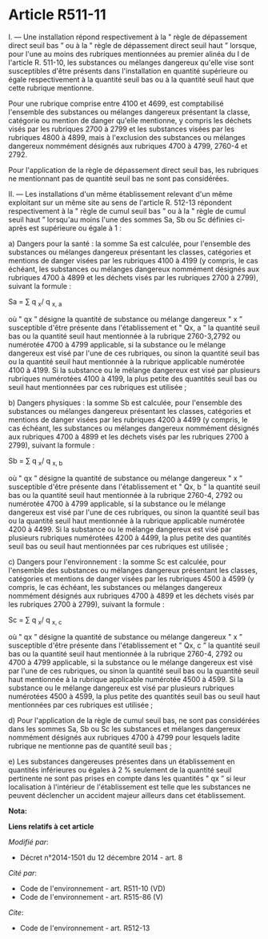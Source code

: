 # Article R511-11

I. ― Une installation répond respectivement à la " règle de dépassement direct seuil bas ” ou à la " règle de dépassement
direct seuil haut ” lorsque, pour l'une au moins des rubriques mentionnées au premier alinéa du I de l'article R. 511-10, les
substances ou mélanges dangereux qu'elle vise sont susceptibles d'être présents dans l'installation en quantité supérieure ou
égale respectivement à la quantité seuil bas ou à la quantité seuil haut que cette rubrique mentionne. 

Pour une rubrique comprise entre 4100 et 4699, est comptabilisé l'ensemble des substances ou mélanges dangereux présentant la
classe, catégorie ou mention de danger qu'elle mentionne, y compris les déchets visés par les rubriques 2700 à 2799 et les
substances visées par les rubriques 4800 à 4899, mais à l'exclusion des substances ou mélanges dangereux nommément désignés
aux rubriques 4700 à 4799, 2760-4 et 2792. 

Pour l'application de la règle de dépassement direct seuil bas, les rubriques ne mentionnant pas de quantité seuil bas ne
sont pas considérées. 

II. ― Les installations d'un même établissement relevant d'un même exploitant sur un même site au sens de l'article R. 512-13
répondent respectivement à la " règle de cumul seuil bas ” ou à la " règle de cumul seuil haut ” lorsqu'au moins l'une des
sommes Sa, Sb ou Sc définies ci-après est supérieure ou égale à 1 : 

a) Dangers pour la santé : la somme Sa est calculée, pour l'ensemble des substances ou mélanges dangereux présentant les
classes, catégories et mentions de danger visées par les rubriques 4100 à 4199 (y compris, le cas échéant, les substances ou
mélanges dangereux nommément désignés aux rubriques 4700 à 4899 et les déchets visés par les rubriques 2700 à 2799), suivant
la formule : 

Sa = ∑ q 
    <sub>x</sub>/ q 
    <sub>x, a </sub>

où " qx ” désigne la quantité de substance ou mélange dangereux " x ” susceptible d'être présente dans l'établissement et "
Qx, a ” la quantité seuil bas ou la quantité seuil haut mentionnée à la rubrique 2760-3,2792 ou numérotée 4700 à 4799
applicable, si la substance ou le mélange dangereux est visé par l'une de ces rubriques, ou sinon la quantité seuil bas ou la
quantité seuil haut mentionnée à la rubrique applicable numérotée 4100 à 4199. Si la substance ou le mélange dangereux est
visé par plusieurs rubriques numérotées 4100 à 4199, la plus petite des quantités seuil bas ou seuil haut mentionnées par ces
rubriques est utilisée ; 

b) Dangers physiques : la somme Sb est calculée, pour l'ensemble des substances ou mélanges dangereux présentant les classes,
catégories et mentions de danger visées par les rubriques 4200 à 4499 (y compris, le cas échéant, les substances ou mélanges
dangereux nommément désignés aux rubriques 4700 à 4899 et les déchets visés par les rubriques 2700 à 2799), suivant la
formule : 

Sb = ∑ q 
    <sub>x</sub>/ q 
    <sub>x, b </sub>

où " qx ” désigne la quantité de substance ou mélange dangereux " x ” susceptible d'être présente dans l'établissement et "
Qx, b ” la quantité seuil bas ou la quantité seuil haut mentionnée à la rubrique 2760-4, 2792 ou numérotée 4700 à 4799
applicable, si la substance ou le mélange dangereux est visé par l'une de ces rubriques, ou sinon la quantité seuil bas ou la
quantité seuil haut mentionnée à la rubrique applicable numérotée 4200 à 4499. Si la substance ou le mélange dangereux est
visé par plusieurs rubriques numérotées 4200 à 4499, la plus petite des quantités seuil bas ou seuil haut mentionnées par ces
rubriques est utilisée ; 

c) Dangers pour l'environnement : la somme Sc est calculée, pour l'ensemble des substances ou mélanges dangereux présentant
les classes, catégories et mentions de danger visées par les rubriques 4500 à 4599 (y compris, le cas échéant, les substances
ou mélanges dangereux nommément désignés aux rubriques 4700 à 4899 et les déchets visés par les rubriques 2700 à 2799),
suivant la formule : 

Sc = ∑ q 
    <sub>x</sub>/ q 
    <sub>x, c </sub>

où " qx ” désigne la quantité de substance ou mélange dangereux " x ” susceptible d'être présente dans l'établissement et "
Qx, c ” la quantité seuil bas ou la quantité seuil haut mentionnée à la rubrique 2760-4, 2792 ou 4700 à 4799 applicable, si
la substance ou le mélange dangereux est visé par l'une de ces rubriques, ou sinon la quantité seuil bas ou la quantité seuil
haut mentionnée à la rubrique applicable numérotée 4500 à 4599. Si la substance ou le mélange dangereux est visé par
plusieurs rubriques numérotées 4500 à 4599, la plus petite des quantités seuil bas ou seuil haut mentionnées par ces
rubriques est utilisée ; 

d) Pour l'application de la règle de cumul seuil bas, ne sont pas considérées dans les sommes Sa, Sb ou Sc les substances et
mélanges dangereux nommément désignés aux rubriques 4700 à 4799 pour lesquels ladite rubrique ne mentionne pas de quantité
seuil bas ; 

e) Les substances dangereuses présentes dans un établissement en quantités inférieures ou égales à 2 % seulement de la
quantité seuil pertinente ne sont pas prises en compte dans les quantités " qx ” si leur localisation à l'intérieur de
l'établissement est telle que les substances ne peuvent déclencher un accident majeur ailleurs dans cet établissement.

**Nota:**



**Liens relatifs à cet article**

_Modifié par_:

  - Décret n°2014-1501 du 12 décembre 2014 - art. 8

_Cité par_:

  - Code de l'environnement - art. R511-10 (VD)
  - Code de l'environnement - art. R515-86 (V)

_Cite_:

  - Code de l'environnement - art. R512-13
